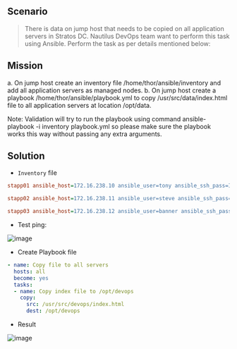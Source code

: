 
## Scenario

> There is data on jump host that needs to be copied on all application servers in Stratos DC. Nautilus DevOps team want to perform this task using Ansible. Perform the task as per details mentioned below:

## Mission

a. On jump host create an inventory file /home/thor/ansible/inventory and add all application servers as managed nodes.
b. On jump host create a playbook /home/thor/ansible/playbook.yml to copy /usr/src/data/index.html file to all application servers at location /opt/data.

Note: Validation will try to run the playbook using command ansible-playbook -i inventory playbook.yml so please make sure the playbook works this way without passing any extra arguments.


## Solution 

- `Inventory` file

```ini
stapp01 ansible_host=172.16.238.10 ansible_user=tony ansible_ssh_pass=Ir0nM@n ansible_ssh_common_args='-o StrictHostKeyChecking=no'

stapp02 ansible_host=172.16.238.11 ansible_user=steve ansible_ssh_pass=Am3ric@ ansible_ssh_common_args='-o StrictHostKeyChecking=no'

stapp03 ansible_host=172.16.238.12 ansible_user=banner ansible_ssh_pass=BigGr33n ansible_ssh_common_args='-o StrictHostKeyChecking=no'
```
- Test ping:
  
![image](https://github.com/Tcarters/Projects-solution-at-KodeKloud/assets/71230412/83d7ed33-ec6d-4aec-a364-aff0dd182e5c)


- Create Playbook file

```yaml
- name: Copy file to all servers
  hosts: all
  become: yes
  tasks:
  - name: Copy index file to /opt/devops
    copy:
      src: /usr/src/devops/index.html
      dest: /opt/devops
```

- Result

![image](https://github.com/Tcarters/Projects-solution-at-KodeKloud/assets/71230412/f95380f4-c558-424f-b6b7-3c0e82254e47)
